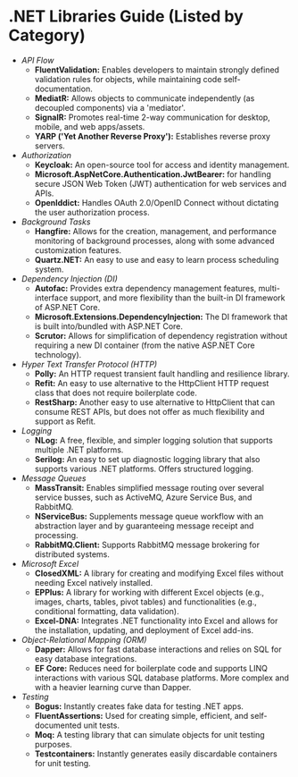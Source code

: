 # .NET Libraries Guide (Listed by Category)
* *API Flow*
  + **FluentValidation:** Enables developers to maintain strongly defined validation rules for objects, while maintaining code self-documentation.
  + **MediatR:** Allows objects to communicate independently (as decoupled components) via a 'mediator'.
  + **SignalR:** Promotes real-time 2-way communication for desktop, mobile, and web apps/assets.
  + **YARP ('Yet Another Reverse Proxy'):** Establishes reverse proxy servers.
* *Authorization*
  + **Keycloak:** An open-source tool for access and identity management.
  + **Microsoft.AspNetCore.Authentication.JwtBearer:** for handling secure JSON Web Token (JWT) authentication for web services and APIs. 
  + **OpenIddict:** Handles OAuth 2.0/OpenID Connect without dictating the user authorization process.
* *Background Tasks*
  + **Hangfire:** Allows for the creation, management, and performance monitoring of background processes, along with some advanced customization features.
  + **Quartz.NET:** An easy to use and easy to learn process scheduling system.
* *Dependency Injection (DI)*
  + **Autofac:** Provides extra dependency management features, multi-interface support, and more flexibility than the built-in DI framework of ASP.NET Core.
  + **Microsoft.Extensions.DependencyInjection:** The DI framework that is built into/bundled with ASP.NET Core.
  + **Scrutor:** Allows for simplification of dependency registration without requiring a new DI container (from the native ASP.NET Core technology).
* *Hyper Text Transfer Protocol (HTTP)*
  + **Polly:** An HTTP request transient fault handling and resilience library.
  + **Refit:** An easy to use alternative to the HttpClient HTTP request class that does not require boilerplate code.
  + **RestSharp:** Another easy to use alternative to HttpClient that can consume REST APIs, but does not offer as much flexibility and support as Refit. 
* *Logging*
  + **NLog:** A free, flexible, and simpler logging solution that supports multiple .NET platforms.
  + **Serilog:** An easy to set up diagnostic logging library that also supports various .NET platforms. Offers structured logging.
* *Message Queues*
  + **MassTransit:** Enables simplified message routing over several service busses, such as ActiveMQ, Azure Service Bus, and RabbitMQ.
  + **NServiceBus:** Supplements message queue workflow with an abstraction layer and by guaranteeing message receipt and processing.
  + **RabbitMQ.Client:** Supports RabbitMQ message brokering for distributed systems.
* *Microsoft Excel*
  + **ClosedXML:**  A library for creating and modifying Excel files without needing Excel natively installed.
  + **EPPlus:** A library for working with different Excel objects (e.g., images, charts, tables, pivot tables) and functionalities (e.g., conditional formatting, data validation).
  + **Excel-DNA:** Integrates .NET functionality into Excel and allows for the installation, updating, and deployment of Excel add-ins.
* *Object-Relational Mapping (ORM)*
  + **Dapper:** Allows for fast database interactions and relies on SQL for easy database integrations.
  + **EF Core:** Reduces need for boilerplate code and supports LINQ interactions with various SQL database platforms. More complex and with a heavier learning curve than Dapper.
* *Testing*
  + **Bogus:** Instantly creates fake data for testing .NET apps.
  + **FluentAssertions:** Used for creating simple, efficient, and self-documented unit tests.
  + **Moq:** A testing library that can simulate objects for unit testing purposes.
  + **Testcontainers:** Instantly generates easily discardable containers for unit testing.
